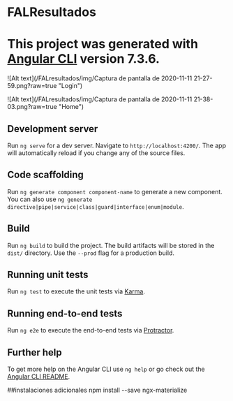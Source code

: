 
# FALResultados

This project was generated with [Angular CLI](https://github.com/angular/angular-cli) version 7.3.6.
=======

![Alt text](/FALresultados/img/Captura de pantalla de 2020-11-11 21-27-59.png?raw=true "Login") 

![Alt text](/FALresultados/img/Captura de pantalla de 2020-11-11 21-38-03.png?raw=true "Home") 

## Development server

Run `ng serve` for a dev server. Navigate to `http://localhost:4200/`. The app will automatically reload if you change any of the source files.

## Code scaffolding

Run `ng generate component component-name` to generate a new component. You can also use `ng generate directive|pipe|service|class|guard|interface|enum|module`.

## Build

Run `ng build` to build the project. The build artifacts will be stored in the `dist/` directory. Use the `--prod` flag for a production build.

## Running unit tests

Run `ng test` to execute the unit tests via [Karma](https://karma-runner.github.io).

## Running end-to-end tests

Run `ng e2e` to execute the end-to-end tests via [Protractor](http://www.protractortest.org/).

## Further help

To get more help on the Angular CLI use `ng help` or go check out the [Angular CLI README](https://github.com/angular/angular-cli/blob/master/README.md).



##instalaciones adicionales
npm install --save ngx-materialize

